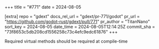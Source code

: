 +++
title = "#771"
date = 2024-08-05

[extra]
repo = "gdext"
docs_rel_url = "gdext/pr-771/godot"
pr_url = "https://github.com/godot-rust/gdext/pull/771"
pr_author = "TitanNano"
sort_key = 2024-08-05
date_time = 2024-08-05T12:14:25Z
commit_sha = "73f8653c5db208cd1556258c73c4efc9edc61876"
+++

Required virtual methods should be required at compile-time
